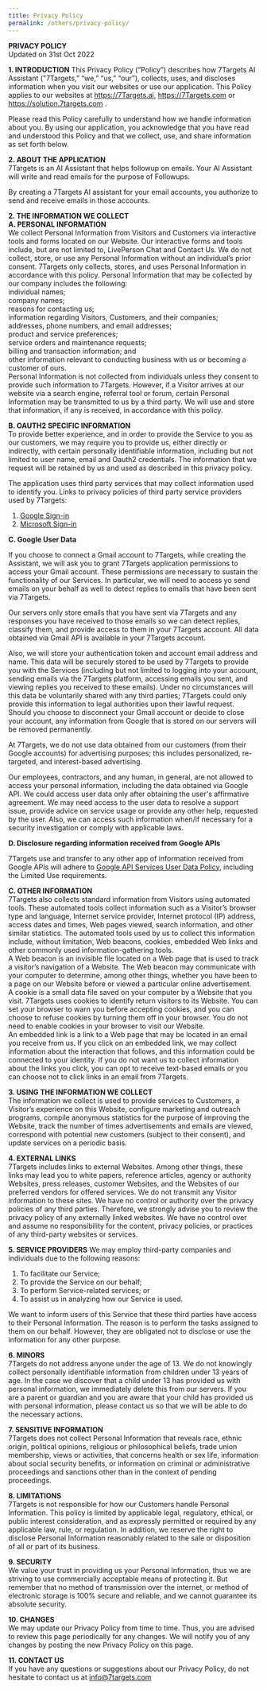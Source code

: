 ```yaml
---
title: Privacy Policy
permalink: /others/privacy-policy/
---
```


**PRIVACY POLICY**  
Updated on 31st Oct 2022 

**1. INTRODUCTION**
This Privacy Policy (“Policy”) describes how 7Targets AI Assistant ("7Targets,” “we,” “us,” “our”), collects, uses, and discloses information when you visit our websites or use our application. This Policy applies to our websites at https://7Targets.ai, https://7Targets.com or https://solution.7targets.com .

Please read this Policy carefully to understand how we handle information about you. By using our application, you acknowledge that you have read and understood this Policy and that we collect, use, and share information as set forth below.  

**2. ABOUT THE APPLICATION**  
7Targets is an AI Assistant that helps followup on emails. Your AI Assistant will write and read emails for the purpose of Followups.

By creating a 7Targets AI assistant for your email accounts, you authorize to send and receive emails in those accounts. 

**2. THE INFORMATION WE COLLECT**  
__A. PERSONAL INFORMATION__  
We collect Personal Information from Visitors and Customers via interactive tools and forms located on our Website. Our interactive forms and tools include, but are not limited to, LivePerson Chat and Contact Us. We do not collect, store, or use any Personal Information without an individual’s prior consent. 7Targets only collects, stores, and uses Personal Information in accordance with this policy. Personal Information that may be collected by our company includes the following:  
individual names;  
company names;  
reasons for contacting us;  
information regarding Visitors, Customers, and their companies;  
addresses, phone numbers, and email addresses;  
product and service preferences;  
service orders and maintenance requests;  
billing and transaction information; and  
other information relevant to conducting business with us or becoming a customer of ours.  
Personal Information is not collected from individuals unless they consent to provide such information to 7Targets.  However, if a Visitor arrives at our website via a search engine, referral tool or forum, certain Personal Information may be transmitted to us by a third party. We will use and store that information, if any is received, in accordance with this policy. 

__B. OAUTH2 SPECIFIC INFORMATION__  
To provide better experience, and in order to provide the Service to you as our customers, we may require you to provide us, either directly or indirectly, with certain personally identifiable information, including but not limited to user name, email and Oauth2 credentials. The information that we request will be retained by us and used as described in this privacy policy.

The application uses third party services that may collect information used to identify you. Links to privacy policies of third party service providers used by 7Targets:

1. [Google Sign-in](https://policies.google.com/privacy)  
1. [Microsoft Sign-in](https://privacy.microsoft.com/en-us/privacystatement)  

__C. Google User Data__

If you choose to connect a Gmail account to 7Targets, while creating the Assistant, we will ask you to grant 7Targets application permissions to access your Gmail account. These permissions are necessary to sustain the functionality of our Services. In particular, we will need to access yo send emails on your behalf as well to detect replies to emails that have been sent via 7Targets.

Our servers only store emails that you have sent via 7Targets and any responses you have received to those emails so we can detect replies, classify them, and provide access to them in your 7Targets account. All data obtained via Gmail API is available in your 7Targets account.

Also, we will store your authentication token and account email address and name. This data will be securely stored to be used by 7Targets to provide you with the Services (including but not limited to logging into your account, sending emails via the 7Targets platform, accessing emails you sent, and viewing replies you received to these emails). Under no circumstances will this data be voluntarily shared with any third parties; 7Targets could only provide this information to legal authorities upon their lawful request. Should you choose to disconnect your Gmail account or decide to close your account, any information from Google that is stored on our servers will be removed permanently.

At 7Targets, we do not use data obtained from our customers (from their Google accounts) for advertising purposes; this includes personalized, re-targeted, and interest-based advertising.

Our employees, contractors, and any human, in general, are not allowed to access your personal information, including the data obtained via Google API. We could access user data only after obtaining the user's affirmative agreement. We may need access to the user data to resolve a support issue, provide advice on service usage or provide any other help, requested by the user. Also, we can access such information when/if necessary for a security investigation or comply with applicable laws.

__D. Disclosure regarding information received from Google APIs__

7Targets use and transfer to any other app of information received from Google APIs will adhere to [Google API Services User Data Policy](https://developers.google.com/terms/api-services-user-data-policy#additional_requirements_for_specific_api_scopes), including the Limited Use requirements.

__C. OTHER INFORMATION__  
7Targets also collects standard information from Visitors using automated tools. These automated tools collect information such as a Visitor’s browser type and language, Internet service provider, Internet protocol (IP) address, access dates and times, Web pages viewed, search information, and other similar statistics. The automated tools used by us to collect this information include, without limitation, Web beacons, cookies, embedded Web links and other commonly used information-gathering tools.  
A Web beacon is an invisible file located on a Web page that is used to track a visitor’s navigation of a Website. The Web beacon may communicate with your computer to determine, among other things, whether you have been to a page on our Website before or viewed a particular online advertisement.  
A cookie is a small data file saved on your computer by a Website that you visit. 7Targets uses cookies to identify return visitors to its Website. You can set your browser to warn you before accepting cookies, and you can choose to refuse cookies by turning them off in your browser. You do not need to enable cookies in your browser to visit our Website.  
An embedded link is a link to a Web page that may be located in an email you receive from us. If you click on an embedded link, we may collect information about the interaction that follows, and this information could be connected to your identity. If you do not want us to collect information about the links you click, you can opt to receive text-based emails or you can choose not to click links in an email from 7Targets.  

__3. USING THE INFORMATION WE COLLECT__  
The information we collect is used to provide services to Customers, a Visitor’s experience on this Website, configure marketing and outreach programs, compile anonymous statistics for the purpose of improving the Website, track the number of times advertisements and emails are viewed, correspond with potential new customers (subject to their consent), and update services on a periodic basis. 

__4. EXTERNAL LINKS__  
7Targets includes links to external Websites. Among other things, these links may lead you to white papers, reference articles, agency or authority Websites, press releases, customer Websites, and the Websites of our preferred vendors for offered services. We do not transmit any Visitor information to these sites. We have no control or authority over the privacy policies of any third parties. Therefore, we strongly advise you to review the privacy policy of any externally linked websites. We have no control over and assume no responsibility for the content, privacy policies, or practices of any third-party websites or services. 

__5. SERVICE PROVIDERS__
We may employ third-party companies and individuals due to the following reasons:

1. To facilitate our Service;
1. To provide the Service on our behalf;
1. To perform Service-related services; or
1. To assist us in analyzing how our Service is used.

We want to inform users of this Service that these third parties have access to their Personal Information. The reason is to perform the tasks assigned to them on our behalf. However, they are obligated not to disclose or use the information for any other purpose.   

__6. MINORS__  
7Targets do not address anyone under the age of 13. We do not knowingly collect personally identifiable information from children under 13 years of age. In the case we discover that a child under 13 has provided us with personal information, we immediately delete this from our servers. If you are a parent or guardian and you are aware that your child has provided us with personal information, please contact us so that we will be able to do the necessary actions.  

__7. SENSITIVE INFORMATION__  
7Targets does not collect Personal Information that reveals race, ethnic origin, political opinions, religious or philosophical beliefs, trade union membership, views or activities, that concerns health or sex life, information about social security benefits, or information on criminal or administrative proceedings and sanctions other than in the context of pending proceedings.  

__8. LIMITATIONS__  
7Targets is not responsible for how our Customers handle Personal Information. This policy is limited by applicable legal, regulatory, ethical, or public interest consideration, and as expressly permitted or required by any applicable law, rule, or regulation. In addition, we reserve the right to disclose Personal Information reasonably related to the sale or disposition of all or part of its business. 

__9. SECURITY__  
We value your trust in providing us your Personal Information, thus we are striving to use commercially acceptable means of protecting it. But remember that no method of transmission over the internet, or method of electronic storage is 100% secure and reliable, and we cannot guarantee its absolute security. 

__10. CHANGES__  
We may update our Privacy Policy from time to time. Thus, you are advised to review this page periodically for any changes. We will notify you of any changes by posting the new Privacy Policy on this page.   

__11. CONTACT US__  
If you have any questions or suggestions about our Privacy Policy, do not hesitate to contact us at info@7targets.com